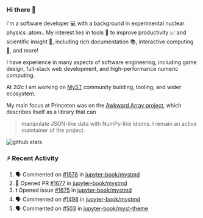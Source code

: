 ### Hi there 👋 

I'm a software developer 💻 with a background in experimental nuclear physics :atom:. My interest lies in tools :wrench: to improve productivity :chart_with_upwards_trend: and scientific insight :telescope:, including rich documentation 📚, interactive computing 🧮, and more! 

I have experience in many aspects of software engineering, including game design, full-stack web development, and high-performance numeric computing. 

At 2i2c I am working on [MyST](https://github.com/jupyter-book/mystmd) community building, tooling, and wider ecosystem. 

My main focus at Princeton was on the [Awkward Array project](awkward-array.org/), which describes itself as a library that can 
> manipulate JSON-like data with NumPy-like idioms. I remain an active maintainer of the project. 

![github stats](https://github-readme-stats.vercel.app/api?username=agoose77&show_icons=true&hide_rank=true&hide_title=true&bg_color=30,e76445,904e95&text_color=efe3ec&icon_color=efe3ec)
<!--
**agoose77/agoose77** is a ✨ _special_ ✨ repository because its `README.md` (this file) appears on your GitHub profile.

Here are some ideas to get you started:

- 🔭 I’m currently working on ...
- 🌱 I’m currently learning ...
- 👯 I’m looking to collaborate on ...
- 🤔 I’m looking for help with ...
- 💬 Ask me about ...
- 📫 How to reach me: ...
- 😄 Pronouns: ...
- ⚡ Fun fact: ...
-->

### :zap: Recent Activity

<!--START_SECTION:activity-->
1. 🗣 Commented on [#1678](https://github.com/jupyter-book/mystmd/issues/1678#issuecomment-2500448057) in [jupyter-book/mystmd](https://github.com/jupyter-book/mystmd)
2. 💪 Opened PR [#1677](https://github.com/jupyter-book/mystmd/pull/1677) in [jupyter-book/mystmd](https://github.com/jupyter-book/mystmd)
3. ❗ Opened issue [#1675](https://github.com/jupyter-book/mystmd/issues/1675) in [jupyter-book/mystmd](https://github.com/jupyter-book/mystmd)
4. 🗣 Commented on [#1498](https://github.com/jupyter-book/mystmd/issues/1498#issuecomment-2498579751) in [jupyter-book/mystmd](https://github.com/jupyter-book/mystmd)
5. 🗣 Commented on [#503](https://github.com/jupyter-book/myst-theme/pull/503#issuecomment-2498486254) in [jupyter-book/myst-theme](https://github.com/jupyter-book/myst-theme)
<!--END_SECTION:activity-->
